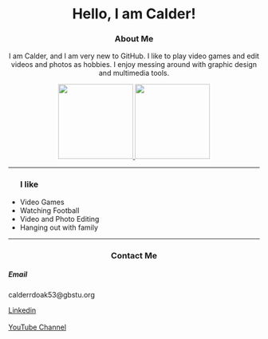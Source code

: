 <h1 align='center'> Hello, I am Calder!</h1>
<h3 align='center'> About Me </h3>
<p align='center'>I am Calder, and I am very new to GitHub. I like to play video games and edit videos and photos as hobbies. I enjoy messing around with graphic design and multimedia tools.</p>
	<p align='center'>
	   <a href="https://github-readme-stats.vercel.app/api?username=cald3r&show_icons=true&count_private=true">
	       <img height=150 src="https://github-readme-stats.vercel.app/api?username=yourusername&show_icons=true&count_private=true"/>
	   </a>
	   <a href="https://github.com/cald3r/github-readme-stats">
	       <img height=150 src="https://github-readme-stats.vercel.app/api/top-langs/?username=yourusername&layout=compact"/>
	   </a>
		<hr/>
<ul><h3>I like</h3>
<li>Video Games</li>
<li>Watching Football</li>
<li>Video and Photo Editing</li>
<li>Hanging out with family</li>
</ul>
</p>
<hr/>
<h3 align='center'> Contact Me </h3>
<h5>Email</h5>
<p>calderrdoak53@gbstu.org</p>
<a href="https://www.linkedin.com/in/vault-boy-from-2a00422b5?trk=people-guest_people_search-card">Linkedin</a> <br/> <br/>
<a href="https://www.youtube.com/watch?v=dQw4w9WgXcQ">YouTube Channel</a>
